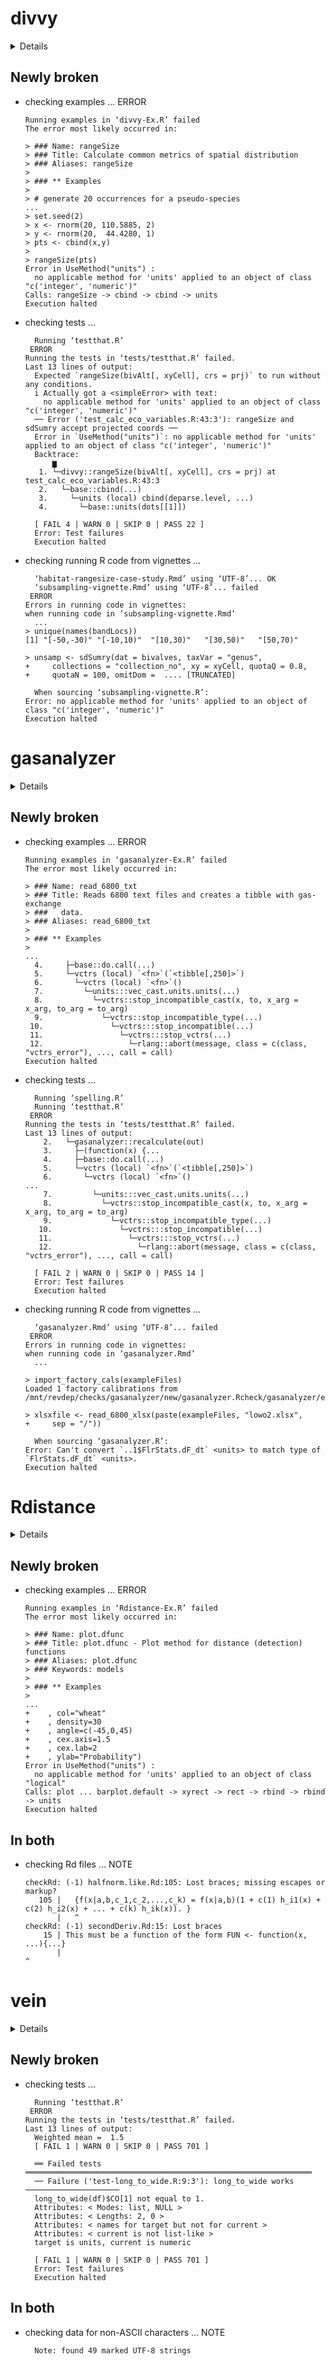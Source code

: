# divvy

<details>

* Version: 1.0.0
* GitHub: https://github.com/GawainAntell/divvy
* Source code: https://github.com/cran/divvy
* Date/Publication: 2023-10-26 08:20:03 UTC
* Number of recursive dependencies: 91

Run `revdepcheck::revdep_details(, "divvy")` for more info

</details>

## Newly broken

*   checking examples ... ERROR
    ```
    Running examples in ‘divvy-Ex.R’ failed
    The error most likely occurred in:
    
    > ### Name: rangeSize
    > ### Title: Calculate common metrics of spatial distribution
    > ### Aliases: rangeSize
    > 
    > ### ** Examples
    > 
    > # generate 20 occurrences for a pseudo-species
    ...
    > set.seed(2)
    > x <- rnorm(20, 110.5885, 2)
    > y <- rnorm(20,  44.4280, 1)
    > pts <- cbind(x,y)
    > 
    > rangeSize(pts)
    Error in UseMethod("units") : 
      no applicable method for 'units' applied to an object of class "c('integer', 'numeric')"
    Calls: rangeSize -> cbind -> cbind -> units
    Execution halted
    ```

*   checking tests ...
    ```
      Running ‘testthat.R’
     ERROR
    Running the tests in ‘tests/testthat.R’ failed.
    Last 13 lines of output:
      Expected `rangeSize(bivAlt[, xyCell], crs = prj)` to run without any conditions.
      i Actually got a <simpleError> with text:
        no applicable method for 'units' applied to an object of class "c('integer', 'numeric')"
      ── Error ('test_calc_eco_variables.R:43:3'): rangeSize and sdSumry accept projected coords ──
      Error in `UseMethod("units")`: no applicable method for 'units' applied to an object of class "c('integer', 'numeric')"
      Backtrace:
          ▆
       1. └─divvy::rangeSize(bivAlt[, xyCell], crs = prj) at test_calc_eco_variables.R:43:3
       2.   └─base::cbind(...)
       3.     └─units (local) cbind(deparse.level, ...)
       4.       └─base::units(dots[[1]])
      
      [ FAIL 4 | WARN 0 | SKIP 0 | PASS 22 ]
      Error: Test failures
      Execution halted
    ```

*   checking running R code from vignettes ...
    ```
      ‘habitat-rangesize-case-study.Rmd’ using ‘UTF-8’... OK
      ‘subsampling-vignette.Rmd’ using ‘UTF-8’... failed
     ERROR
    Errors in running code in vignettes:
    when running code in ‘subsampling-vignette.Rmd’
      ...
    > unique(names(bandLocs))
    [1] "[-50,-30)" "[-10,10)"  "[10,30)"   "[30,50)"   "[50,70)"  
    
    > unsamp <- sdSumry(dat = bivalves, taxVar = "genus", 
    +     collections = "collection_no", xy = xyCell, quotaQ = 0.8, 
    +     quotaN = 100, omitDom =  .... [TRUNCATED] 
    
      When sourcing ‘subsampling-vignette.R’:
    Error: no applicable method for 'units' applied to an object of class "c('integer', 'numeric')"
    Execution halted
    ```

# gasanalyzer

<details>

* Version: 0.4.3
* GitHub: NA
* Source code: https://github.com/cran/gasanalyzer
* Date/Publication: 2025-01-29 10:20:06 UTC
* Number of recursive dependencies: 102

Run `revdepcheck::revdep_details(, "gasanalyzer")` for more info

</details>

## Newly broken

*   checking examples ... ERROR
    ```
    Running examples in ‘gasanalyzer-Ex.R’ failed
    The error most likely occurred in:
    
    > ### Name: read_6800_txt
    > ### Title: Reads 6800 text files and creates a tibble with gas-exchange
    > ###   data.
    > ### Aliases: read_6800_txt
    > 
    > ### ** Examples
    > 
    ...
      4.     ├─base::do.call(...)
      5.     └─vctrs (local) `<fn>`(`<tibble[,250]>`)
      6.       └─vctrs (local) `<fn>`()
      7.         └─units:::vec_cast.units.units(...)
      8.           └─vctrs::stop_incompatible_cast(x, to, x_arg = x_arg, to_arg = to_arg)
      9.             └─vctrs::stop_incompatible_type(...)
     10.               └─vctrs:::stop_incompatible(...)
     11.                 └─vctrs:::stop_vctrs(...)
     12.                   └─rlang::abort(message, class = c(class, "vctrs_error"), ..., call = call)
    Execution halted
    ```

*   checking tests ...
    ```
      Running ‘spelling.R’
      Running ‘testthat.R’
     ERROR
    Running the tests in ‘tests/testthat.R’ failed.
    Last 13 lines of output:
        2.   └─gasanalyzer::recalculate(out)
        3.     ├─(function(x) {...
        4.     ├─base::do.call(...)
        5.     └─vctrs (local) `<fn>`(`<tibble[,250]>`)
        6.       └─vctrs (local) `<fn>`()
    ...
        7.         └─units:::vec_cast.units.units(...)
        8.           └─vctrs::stop_incompatible_cast(x, to, x_arg = x_arg, to_arg = to_arg)
        9.             └─vctrs::stop_incompatible_type(...)
       10.               └─vctrs:::stop_incompatible(...)
       11.                 └─vctrs:::stop_vctrs(...)
       12.                   └─rlang::abort(message, class = c(class, "vctrs_error"), ..., call = call)
      
      [ FAIL 2 | WARN 0 | SKIP 0 | PASS 14 ]
      Error: Test failures
      Execution halted
    ```

*   checking running R code from vignettes ...
    ```
      ‘gasanalyzer.Rmd’ using ‘UTF-8’... failed
     ERROR
    Errors in running code in vignettes:
    when running code in ‘gasanalyzer.Rmd’
      ...
    
    > import_factory_cals(exampleFiles)
    Loaded 1 factory calibrations from /mnt/revdep/checks/gasanalyzer/new/gasanalyzer.Rcheck/gasanalyzer/extdata.
    
    > xlsxfile <- read_6800_xlsx(paste(exampleFiles, "lowo2.xlsx", 
    +     sep = "/"))
    
      When sourcing ‘gasanalyzer.R’:
    Error: Can't convert `..1$FlrStats.dF_dt` <units> to match type of `FlrStats.dF_dt` <units>.
    Execution halted
    ```

# Rdistance

<details>

* Version: 3.0.0
* GitHub: https://github.com/tmcd82070/Rdistance
* Source code: https://github.com/cran/Rdistance
* Date/Publication: 2023-06-13 07:30:05 UTC
* Number of recursive dependencies: 95

Run `revdepcheck::revdep_details(, "Rdistance")` for more info

</details>

## Newly broken

*   checking examples ... ERROR
    ```
    Running examples in ‘Rdistance-Ex.R’ failed
    The error most likely occurred in:
    
    > ### Name: plot.dfunc
    > ### Title: plot.dfunc - Plot method for distance (detection) functions
    > ### Aliases: plot.dfunc
    > ### Keywords: models
    > 
    > ### ** Examples
    > 
    ...
    +    , col="wheat"
    +    , density=30
    +    , angle=c(-45,0,45)
    +    , cex.axis=1.5
    +    , cex.lab=2
    +    , ylab="Probability") 
    Error in UseMethod("units") : 
      no applicable method for 'units' applied to an object of class "logical"
    Calls: plot ... barplot.default -> xyrect -> rect -> rbind -> rbind -> units
    Execution halted
    ```

## In both

*   checking Rd files ... NOTE
    ```
    checkRd: (-1) halfnorm.like.Rd:105: Lost braces; missing escapes or markup?
       105 |   {f(x|a,b,c_1,c_2,...,c_k) = f(x|a,b)(1 + c(1) h_i1(x) + c(2) h_i2(x) + ... + c(k) h_ik(x)). }
           |   ^
    checkRd: (-1) secondDeriv.Rd:15: Lost braces
        15 | This must be a function of the form FUN <- function(x, ...){...}
           |                                                            ^
    ```

# vein

<details>

* Version: 1.1.3
* GitHub: https://github.com/atmoschem/vein
* Source code: https://github.com/cran/vein
* Date/Publication: 2024-05-01 13:50:02 UTC
* Number of recursive dependencies: 56

Run `revdepcheck::revdep_details(, "vein")` for more info

</details>

## Newly broken

*   checking tests ...
    ```
      Running ‘testthat.R’
     ERROR
    Running the tests in ‘tests/testthat.R’ failed.
    Last 13 lines of output:
      Weighted mean =  1.5 
      [ FAIL 1 | WARN 0 | SKIP 0 | PASS 701 ]
      
      ══ Failed tests ════════════════════════════════════════════════════════════════
      ── Failure ('test-long_to_wide.R:9:3'): long_to_wide works ─────────────────────
      long_to_wide(df)$CO[1] not equal to 1.
      Attributes: < Modes: list, NULL >
      Attributes: < Lengths: 2, 0 >
      Attributes: < names for target but not for current >
      Attributes: < current is not list-like >
      target is units, current is numeric
      
      [ FAIL 1 | WARN 0 | SKIP 0 | PASS 701 ]
      Error: Test failures
      Execution halted
    ```

## In both

*   checking data for non-ASCII characters ... NOTE
    ```
      Note: found 49 marked UTF-8 strings
    ```

